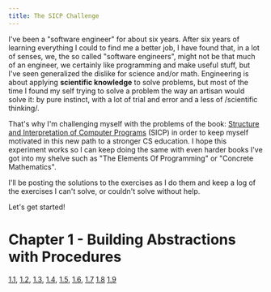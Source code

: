 ```yaml
---
title: The SICP Challenge
---
```


I've been a "software engineer" for about six years. After six years of learning everything I could to find me a better job, I have found that, in a lot of senses, we, the so called "software engineers", might not be that much of an engineer, we certainly like programming and make useful stuff, but I've seen generalized the dislike for science and/or math. Engineering is about applying **scientific knowledge** to solve problems, but most of the time I found my self trying to solve a problem the way an artisan would solve it: by pure instinct, with a lot of trial and error and a less of /scientific thinking/.

That's why I'm challenging myself with the problems of the book: [Structure and Interpretation of Computer Programs](https://mitpress.mit.edu/sicp/full-text/book/book.html) (SICP) in order to keep myself motivated in this new path to a stronger CS education. I hope this experiment works so I can keep doing the same with even harder books I've got into my shelve such as "The Elements Of Programming" or "Concrete Mathematics".

I'll be posting the solutions to the exercises as I do them and keep a log of the exercises I can't solve, or couldn't solve without help.

Let's get started!

# Chapter 1 - Building Abstractions with Procedures

[1.1](/sicp/1.1.html), [1.2](/sicp/1.2.html), [1.3](/sicp/1.3.html), [1.4](/sicp/1.4.html), [1.5](/sicp/1.5.html), [1.6](/sicp/1.6.html), [1.7](/sicp/1.7.html) [1.8](/sicp/1.8.html) [1.9](/sicp/1.9.html)
